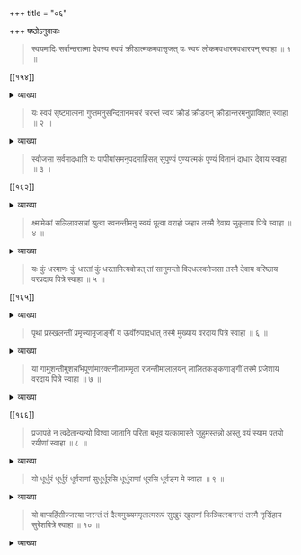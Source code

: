 +++
title = "०६"

+++
षष्ठोऽनुवाकः 

> स्वयमादिः सर्वान्तरात्मा देवस्य स्वयं क्रीडात्मकमवासृजत् 
यः स्वयं लोकमवधारमवधारयन् स्वाहा ॥ १ ॥ 
 
[[१५४]]

<details><summary>व्याख्या</summary>

अतः परं परब्रह्मणो नारायणस्य परत्वान्तर्यामित्वादिप्रतिपादनमुखेन अर्चावतारादिकं प्रतिपादयति – स्वयमादिः इत्यादिना । स्वयमित्यनेन "सदेव सोम्येदमग्र आसीत्", "एकमेवाद्वितीयम्" इति श्रुतेरभिन्ननिमित्तोपादानकारणभूतं "सत्यं ज्ञानमनन्तं ब्रह्म" इत्यादिभिः सत्यत्वज्ञानत्वानन्तत्वविशिष्टम् "आनन्दो ब्रह्म" इति निरतिशयानन्दस्वरूपं "नारायणपरं ब्रह्म" इत्यादिभिः परंब्रह्मपरन्तत्त्वपरंज्योतिः परमात्मादिशब्दवाच्यं नारायणमेवाह – स्वयमिति ॥ 

> नारस्त्विति सर्वपुंसां समूहः परिकीर्तितः ।  
गतिरालम्बनं तस्य तेन नारायणः स्मृतः ॥ 

इति ॥ 
अखिलजगत्कारणभूतो नारायण एवादिरित्युच्यते । यद्वा - 
आदिशब्देन परत्वम् । 
परत्वं नाम - 

> वैकुण्ठे तु परे लोके श्रिया सार्धं जगत्पतिः ।  
आस्ते विष्णुरचिन्त्यात्मा भक्तैर्भागवतैः सह ॥ 

परे लोके - 
अतः परं चतुर्थः स्यादित्यादि । 
श्रिया सार्धम् - 

> नित्यैवैषा जगन्माता विष्णोः श्रीरनपायिनी ।  
यथा सद्मगतो विष्णुस्तथैवेयं द्विजोत्तम ॥ 

जगत्पतिः — 

> पतिं विश्वस्यात्मेश्वरं शाश्वतं शिवमच्युतम् ।  
एक एव जगत्स्वामी शक्तिमानच्युतः प्रभुः ॥ 
> 
> [[१५६]] 
>
> तदंशाच्छक्तिमन्तोऽन्ये ब्रह्मेशानादयोऽमराः ।  
ब्रह्मादिदेवसङ्घेषु स एव पुरुषोत्तमः ॥  
स्त्रीप्रायमितरत्सर्वं जगद्ब्रह्मपुरस्सरम् ।  
विश्वव्यापकशीलत्वाद्विष्णुरित्यभिधीयते ॥ 

अचिन्त्यात्मा - 

> न यम्य[[??]] रूपं न बलप्रभावो न च स्वभावः परमस्य पुंसः ।  
विज्ञायते शर्वपितामहाद्यैस्तं वासुदेवं प्रणमाम्यचिन्त्यम् ॥

भक्तैः -

> भक्तैस्तद्भक्तवात्सल्यं तत्पूजास्वनुरञ्जनम् ।  
तत्कथाश्रवणे भक्तिः स्वरनेत्राङ्गविक्रिया ॥  
तदनुस्मरणं नित्यं तदन्यस्य च वर्जनम् ।  
नित्यं तदेकशेषत्वं यद्भुक्तेनोपजीवति ॥ 

इति ॥ 

भागवतैः - 

> उत्पत्तिञ्च विनाशञ्च भूतानामागतिं गतिम् ।  
वेत्ति विद्यामविद्यां च स वाच्यो भगवानिति ॥  
पञ्चशक्तिमयो विष्णुर्वासुदेवः सनातनः ।  
लोकस्थितिमिमां दीर्घां विशालामतिदुस्तराम् ।  
पश्यन्नास्ते हृषीकेशः परमे व्योम्नि भास्वति ॥ 

एवं परत्वमुपपादितम् । सर्वान्तरात्मा इत्यनेन "अन्तः प्रविष्टः शास्ता जनानां सर्वात्मा", "यस्यात्मा शरीरं यस्य पृथिवी शरीरम्" इत्याद्यन्तर्यामित्वं स्वयमादिः इत्युक्तत्वात् । दैविकमानुषभेदेन व्यूहो 
द्विविधः । 
 
[[१५६]]

> कथं त्वमर्चनीयोऽसि मूर्तयः कीदृशास्तु ते ।  
वैखानसाः कथं वा स्युः कथं वा पाञ्चरात्रिकाः ॥ 

श्रीभगवान् — 

> शृणु पाण्डव तत्सर्वमर्चनाश्रममात्मनः ।  
स्थण्डिले पद्मकं कृत्वा साष्टपत्रं सकर्णिकम् ॥  
अष्टाक्षरविधानेन अथवा द्वादशाक्षरैः ।  
वैदिकैरथवा मन्त्रैर्मनुनोक्तेन वा पुनः ॥  
स्थितं मामन्तरे तस्मिन्नर्चयित्वा समाहितः ।  
पुरुषं च ततस्सत्यमच्युतं च युधिष्ठिर ॥  
अनिरुद्धं च मां प्राहुर्वैखानसविदो जनाः ।  
अन्ये त्वेवं विजानन्ति मां राजन् पाञ्चरात्रिकाः ॥  
वासुदेवं च राजेन्द्र सङ्कर्षणमथापि च ।  
प्रद्युम्नं चानिरुद्धं च चतुर्मूर्ति प्रचक्षते ॥  
एताश्चान्याश्च राजेन्द्र संज्ञाभेदेन मूर्तयः ।  
विद्धि मेऽर्चान्तराण्येव मामेवं चार्चयेद्बुधः ॥ 

इति ॥ 
वैभवं त्ववताराणाम् — 

> मत्स्यः कूर्मो वराहश्च नारसिंहश्च वामनः ।  
रामो रामश्च रामश्च [[??]] बुद्धः कल्कीति ते दश ॥ 

इति ॥ देवशब्दप्रयोगसामर्थ्यात् व्यूहविभवे अभिप्रेते स्वयम् इत्यनेन "पञ्चधा पञ्चात्मा" इत्यादिश्रुत्यर्थोऽत्रानुसन्धेयः । पञ्चधेत्यनेन परव्यूहविभवान्तर्याम्यर्चावतार इति पञ्चधा प्रतिपादितासु, 

> व्याप्तिः कान्तिः प्रवेशोऽर्चा तत्क्रियासु निबन्धनाः ।  
परत्वेऽप्यधिकं विष्णोर्देवस्य परमात्मनः ॥ 
> 
> [[१५८]] 
>
> मुक्तोऽपि भोगभोग्यत्वात्परव्यूहात्मनो हरेः ।  
तत्कालसन्निकृष्टे च लक्ष्यत्वाद्विभवात्मनः ॥  
विशुद्धैर्यागसंसिद्धैश्चिन्त्यत्त्वादन्तरात्मनः ।  
अर्चात्मन्येव सर्वेषामधिकारो निरङ्कुशः ॥  
अर्चावतारविषये ममाप्युद्देशतस्तथा ।  
उक्ता गुणा न शक्यन्ते वक्तुं वर्षशतैरपि ॥  
एवं पञ्चप्रकारोऽहमात्मनां पततामधः ।  
पूर्वस्मादपि पूर्वस्माज्जायांश्चैवोत्तरोत्तरः ।  
सौलभ्यतो जगत्स्वामी सुलभो ह्युत्तरोत्तरः ॥ 

इति ॥ परत्वादौ सौलभ्याभावात् सर्वसुलभत्वादर्चावतारः । 

> शिलादारु च ताम्रं च रजतं काञ्चनं मणिः ।  
उक्तानि कौतुकार्थं तु षड् द्रव्याणि मनीषिभिः ॥ 

इति ॥ शैलजादिरूपेण विग्रहपरिग्रहादिकं भगवतः प्रतिपादयति इयं श्रुतिः - "क्रीडात्मकमवासृजत्" इति ॥ 
नृसिंहतापनीयोपनिषदि - 

> अथ कस्मादुच्यते वीरमिति यस्मात्स्वमहिम्ना सर्वान् लोकान् सर्वान् देवान् सर्वानात्मनः सर्वाणि भूतानि विरमति विरामयत्यजस्रं सृजति विसृजति वासयति यतो वीरः कर्मण्यः सुदक्षो युक्तग्रावा जायते देवकामः तस्मादुच्यते वीरमिति ॥ 

इत्यादि ॥ यतः भक्तसंरक्षणादिहेतुत्वेन वीरः - 

> यदि ह्यहं न वर्तेयं जातु कर्मण्यतन्द्रितः ।  
मम वर्त्मानुवर्तन्ते मनुष्याः पार्थ सर्वशः ॥  
उत्सीदेयुरिमे लोका न कुर्यां कर्म चेदहम् ।  
सङ्करस्य च कर्ता स्यामुपहन्यामिमाः प्रजाः ॥ 
  
[[१५८]]

इत्यादिभगवद्वचनानुरोधेन नित्यविभूतौ पादप्रक्षाळनादिकर्मकरणे योग्यताभावात्, विभूतौ पादप्रक्षाळनाचमनस्नानादिकर्मकरणायोग्यतात्वमिच्छन् सुदक्षां सुतरां स्वापकादीनां यथायोग्यं कामितफलप्रदानसमर्थः "युक्तग्रावा जायते देवकामः" देवतात्वमिच्छन् श्रीवैखानसादिशास्त्रोक्तशैलादिप्रतिमारूपे जायते । ग्रावाग्रहणं सुवर्णरजतादीनामप्युपलक्षणम् । 
किञ्च — 

> पिशङ्गरूपस्सुभरो वयोधाः श्रुष्टी वीरो जायते देवकामः । 

पिशङ्गरूपः सुवर्णवर्णः सुभरः सुखेन भर्तुं शक्यः वयोधाः वयसा गरुडेन ध्रियत इति वयोधाः वीरशब्देन पूर्वोक्तमन्त्रप्रतिपाद्य एवात्रापि प्रतिपाद्यते पिशङ्गरूप इत्यादि गुणशिष्टत्वेनोक्तत्वात् सालग्रामपरत्वेन वा ग्रावापरत्वेन वा वक्तुमयुक्तमित्यवगम्यते । 

भारते--

> सुरूपां प्रतिमां विष्णोः प्रसन्नवदनेक्षणाम् ।  
कृत्वात्मनः प्रीतिकरीं सुवर्णरजतादिभिः ॥  
तामर्चयेत्तां प्रणमेत्तां जपेत्तां विचिन्तयेत् ।  
विशत्यपास्तदोषस्तु तामेव ब्रह्मरूपिणीम् ॥ 

ग्रन्थान्तरे - 

> द्वीपवर्षविभागेषु तीर्थेष्वायतनेषु च ।  
मानुषाश्चात्मना चाहं ग्रामेग्रामे गृहेगृहे ॥  
पुंसिपुंसि संभवानि दारुलोहशिलामयः ।  
अहं पञ्चोपनिषदः परव्यूहादिषु स्थितः ॥  
आविर्भावेषु सर्वेषु स्वसङ्कल्पशरीरवान् ।  
आवेशांशावतारेषु पाञ्चभौतिकविग्रहः ॥ 
> 
> [[१६०]] 
>
दारुलोहशिलामृत्स्नाशरीरोर्चात्मकः स्मृतः ।  
चेतनाचेतनैर्देही परमात्मा भवाम्यहम् ॥  
अर्चात्मनावतीर्णं मां जानन्तो हि विमोहिताः ।  
कृत्वा दारुशिलावुद्धिं गच्छन्ति नरकायुतम् ॥  
स्वयम्भूनां विमानानामभितो योजनद्वयम् ।  
क्षेत्रे पापहरं प्रोक्तं मृतानामपवर्गदम् ॥  
योजनं दिव्यदेशानां सिद्धानामर्थमेव च ।  
मनुष्याणां विमानानामभितः क्रोशमुत्तमम् ।  
गृहमात्रं प्रशस्तं वा गृहार्चा यत्र विद्यते ॥ 

इति ॥ 
पुरुषसंहितायां नारदं प्रति सनत्कुमारः -- 

> पुरा नारायणो देवः कृपया परयान्वितः ।  
देवतिर्यङ्मनुष्यादीन् वीक्ष्य संसारमध्यगान् ॥  
एवं सञ्चिन्तयामास संस्मरन् वैभवं स्वकम् ।  
स्वतः प्रमाणवाक्यैश्च दुर्विज्ञानं वदन्ति माम् ॥  
अणोरणीयान्महतो महीयान्निर्गुणो गुणी ।  
दिग्देशकालावस्थाद्यैरसौ चाभेद्यवैभवः ॥  
प्रधीक्षयविहीनश्च सत्यकामो निरञ्जनः ।  
विनेन्द्रियेण सर्वज्ञो विना पादेन सर्वगः ॥  
अनासोऽनुभवन् गन्धं स्पृशन् सर्वमपाणिकः ।  
शृण्वन् श्रुतिं विना शब्दमजिह्वोऽपि लिहन् रसम् ॥  
साधनेन विना सर्वं साध्यं साधयतेऽन्वहम् ।  
तस्मात्सर्वप्रमाणेन सुदुर्ज्ञानतरो ह्यहम् ॥ 
>
> [[१६०]]
>
> मज्ज्ञानाभावगे मोक्षो न सिद्ध्यति कदाचन ।  
तस्मात्संसारचक्रेऽस्मिन् भ्राम्यन्ते च सुदुस्तरे ॥  
उद्धरेयमिमान् सर्वान् यातनाशतसङ्कुलान् ।  
इति सञ्चिन्त्य भगवान् स्वच्छन्दोपात्तविग्रहः ॥  
हित्वौपनिषदं वेषं प्रमाणानामगोचरम् ।  
सर्वेषां हर्षदं भक्त्या दृष्टमात्रेण मुक्तिदम् ॥  
सर्वकल्याणसम्पूर्णं गुणराशिसमाश्रयम् ।  
सहस्रमुखदृक्पादमाददे रूपमद्भुतम् ॥ 

इति ॥ 

> अतः स्वयं च भगवान् क्रीडात्मकमवासृजत् ।  
अवतारस्य सत्यत्वमजिहासन् स्वभावतः ॥  
शुद्धसत्त्वमयत्वं च स्वेच्छामात्रेण दासता ।  
धर्मज्ञोऽसौ समूहश्च साधुसंरक्षणार्थता ।  
इति जन्मरहस्यं यो वेत्ति नास्य पुनर्भवः ॥ 

इति ॥

पाद्मे -

> उद्धृतायां स मेदिन्यां पूर्णं तद्भूनभोन्तरे ।  
जलं तत्कृतमर्यादं व्यवच्छिन्नमभूत्तव ॥  
संस्थाप्य पृथिवीमित्थं तदुर्व्याधारसिद्धये ।  
दिग्गजानहिराजं च कमठं च न्यवेशयत् ॥  
तेषामपि च सर्वेषामाधारत्वेन सादरम् ।  
अव्यक्तरूपां स्वां शक्तिं युयुजे च दयापरः ॥ 

इति ॥ 
यः परमात्मा स्वयं लोकं भूरादिसर्वलोकान् अवधारम् अधस्ताद्धृतम् ।

[[१६१]]

> ऐरावतः पुण्डरीको वामनः कुमुदोऽञ्जनः ।  
पुष्पदन्तः सार्वभौमः सुप्रतीकश्च दिग्गजाः ॥ 

इति शेषदिग्गजादिभिर्धृतं दिग्गजादीनामाधारत्वेन अधस्तात् धारयन् कूर्मरूपेणेत्यर्थः ॥ १ ॥

</details>

> यः स्वयं सृष्टमात्मना गुप्तमनुसन्दितानमचरं चरन्तं स्वयं क्रीडं क्रीडयन् क्रीडान्तरमनुप्राविशत् स्वाहा ॥ २ ॥ 

<details><summary>व्याख्या</summary>

यः परमात्मा स्वयं सृष्टं स्वेन सृष्टम् आत्मना स्वेनैव गुप्तं रक्षितम् अनुसन्दितानं साकल्येन जीवस्य चात्मनः फलितम् अचरं स्वातन्त्र्येण गतिरहितं चरन्तं जीवं यद्वा स्थावरजङ्गमात्मकं तं प्रत्यात्मानं 

> अप्रमेयोऽनियोज्यश्च यत्र कामागमो वशी ।   
मोदते भगवान् भूतैर्बालः क्रीडनकैरिव ॥ 

इति ॥ स्वतन्त्रत्वात्प्रतिमाप्रायेण क्रीडं क्रीडयन् अन्योन्यं क्रीडयन् स्वयं क्रीडान्तरं वारोहादिरुक्तम् अनु साकल्येन प्राविशत् । यद्वा कूर्मविषयत्वेन स्वसृष्टमन्दरपर्वतं समुद्रमथनेन मन्थरस्योपरि चरन्तं गतिं कुर्वन्तं स्वयं क्रीडयन् तथारणेन क्रीडयन् क्रीडान्तरममृतप्रदानार्थं स्त्रीवेषधारणादिकं साकल्येन प्राविशत् । 

> देवतिर्यङ्मनुष्याख्यचेष्टामत्ति स्वलीलया ।  
जगतामुपकाराय मनःकर्मनिमित्तजः ॥  
समस्तकल्याणगुणात्मकोऽसौ स्वशक्तिलेशाद्धृतभूतसर्गः ।  
इच्छागृहीताभिमतोरुदेहः सनाथिताशेषजगद्धितोऽसौ ॥ 

इति तस्मै ॥ २ ॥ 

</details>

> स्वौजसा सर्वमादधाति यः पापीयांसमनुपदमाहिंसत् सुपुण्यं पुण्यात्मकं पुण्यं वितानं दाधार देवाय स्वाहा ॥ ३ । 
 
[[१६२]]

<details><summary>व्याख्या</summary>

यः परमात्मा स्वौजसा परबलाहरणशक्त्या सर्वं जगत् आदधाति स्थापयति यः परमात्मा बलभद्ररूपी पापीयांसं प्रलम्बासुरम् अनुपदं लीलाकाले गृहीत्वा गच्छन्तं पदमनुसृत्य आहिंसत् हिंसितवान् ।

श्रीवैखानसे - 

> योगनिद्रे ममादेशात् पातालतलसंश्रयान् ।  
एकैकशश्च षड्गर्भान् देवकीजठरे नय ॥  
हतेषु तेषु कंसेन शेषाख्यांशस्ततो मम ।  
अंशांशेनोदरात्तस्याः सप्तमः स भविष्यति ॥  
गोकुले वसुदेवस्य तथान्या रोहिणी तथा ।  
तस्य सम्भूतिसमये स विनेयस्त्वयोदरम् ॥ 

इति । 
सुपुण्यं सुतरां पुण्यस्वरूपं पुण्यात्मकं पुण्यशब्दवाच्यानामन्तर्यामिणं पुण्यं वितानं वितानरूपत्वेन दाधार शेषरूपेण कृष्णं दाधार सङ्कर्षणमूर्तित्वेन क्रीडमानस्तस्मै । यद्वा पापीयांसं सर्वयज्ञविनाशकं हिरण्याक्षपदमनुसृत्य अहिंसत् हिंसितवान् सुपुण्यं पुण्यात्मकं यज्ञ “यज्ञो वै विष्णुः" इति पुण्यं वितानं दाधार त्रयीसंवरणं यत इति वेदमूलत्वात् आच्छादकं दाधार स्थापितवान् । 

भृगुः -

> हिरण्याक्षोऽपि दैत्येन्द्रो बलवान् बलिनां वरः ।  
परेण गर्वाद्दुर्बुद्धिर्यज्ञविद्वेषकोऽभवत् ॥  
तद्यथाकृतवान्विष्णुर्नरसूकरमूर्तिमान् ।  
हत्वा स दैत्यं सबलं पश्चाद्यज्ञोनुवर्तयन् ॥ 

यज्ञवराहरूपिणौ इत्यर्थः । 

[[१६३]]

किञ्च - 

> आद्ये कलियुगे प्राप्ते सोमकेन हृता त्रयी ।

इत्यारभ्य । 

> अथ मत्स्याकृतिः श्रीशः प्रविश्याम्बुधिमध्यगम् ।  
निर्मथ्य सोमकं वेदानदात् कञ्जनयोनये ॥  
तादृशं पुण्डरीकाक्षं स्तोत्रैः सन्तोष्य पद्मभूः ।  
उवाच वचनं प्रेम्णा दण्डवत्प्रणिपत्य च ॥  
तान्त्रिकेण पुरा प्रोक्तं मार्गेण भवदर्चनम् ।  
न प्रसिद्ध्यति चास्माकं मनः कमललोचन ॥  
वैदिकेन त्वदर्चा वै यथापूर्वं वदाच्युत ।  
इत्युक्तो भगवान् देवः शास्त्रं श्रुतिपथागतम् ॥  
सहस्रकोटिभिः श्लोकैः सङ्ख्यातं बहुविस्तरम् ।  
सूत्रे मूलमनाद्यन्तं कल्पे कल्पे समाश्रितम् ॥  
उवाच जगतां प्रीत्यै यज्ञानां पूरणाय च ।  
मूलं सर्वागमानां च पुराणानां तथैव च ॥  
स्मृतीनां सर्वसूत्राणां प्रत्यङ्गोपाङ्गशोभनम् ।  
श्रुत्युक्तं तदिदं शास्त्रं वैखानसमहार्णवम् ॥  
इत्युक्त्वा भगवानाद्यस्तत्रैवान्तरधीयत ।  
ततः परं चतुर्वक्त्रो जटाकाषायदण्डभृत् ॥  
नैमिशारण्यमासाद्य मुनिबृन्दनिषेवितम् ।  
तपस्तप्त्वा चिरं कालं ध्यायंस्तेजस्तु वैष्णवम् ॥  
पश्चादपश्यद्विष्णूक्तमागमं विस्तरं तथा ।  
सश्रौतं च स्वमात्रं च वेदमन्त्रैरभिष्टुतम् ॥
>
> [[१६४]]
> 
> सङ्क्षिप्य सारमादाय शाणोल्लिखितरत्नवत् ।  
धातुर्विखनसा नाम्ना मरीच्यादीन् सुतान् मुनीन् ॥  
अबोधयदिदं शास्त्रं सार्धकोटिप्रमाणतः ।  
मुनिभिस्तस्य सङ्क्षिप्तं चतुर्लक्षप्रमाणतः ॥  
कल्पेकल्पे महाविष्णोरुद्भूतं पूर्वतस्सदा ।  
तस्माद्वैदिकमाचारं यः कर्तुं भुवि वाञ्छति ।  
तस्येदं शास्त्रमित्युक्तं नेतरेषामितीरितम् ॥ 

इति ॥ देवशब्दसामर्थ्यान्मत्स्यादिरूपेण क्रीडते तुभ्यम् ॥ ३ ॥

</details>

> क्ष्मामेकां सलिलावसन्नां श्रुत्वा स्वनन्तीमनु स्वयं भूत्वा वराहो जहार तस्मै देवाय सुकृताय पित्रे स्वाहा ॥ ४ ॥

<details><summary>व्याख्या</summary>

क्ष्मां भूमिम् एकां सलिलावसन्नां प्रळयजलाक्रान्तां स्वनन्तीं क्रोशन्तीं श्रुत्वा अनु पश्चात् स्वयं वराहो भूत्वा जहार उद्धृतवान् देवाय द्योतमानाय सुकृताय सुकृतं कृतवते पित्रे रक्षकाय ।

शान्तिपर्वणि - 

> आदौ महार्णवे घोरे भाराक्रान्तामिमां पुनः ।  
तदा बलादहं पृथ्वीं सर्वभूतहिताय वै ॥  
सत्त्वैराक्रान्तसर्वाङ्गां नष्टां सागरमेखलाम् ।  
आगमिष्यामि संस्थातुं वाराहं रूपमास्थितः ॥ 

इति तस्मै ॥ ४ ॥

</details>

> यः कुं धरमाणः कुं धरतां कुं धरतामित्यवोचत् तां सानुमन्तो विदधत्स्वतेजसा तस्मै देवाय वरिष्ठाय वरप्रदाय पित्रे स्वाहा ॥ ५ ॥ 
 
[[१६५]] 

<details><summary>व्याख्या</summary>

यः परमात्मा कुं भूमिं धरमाणः आधारकूर्मादिरूपेण धारयमाणः कुं धरां धरतां गोवर्धनपर्वतभङ्गभयभीतानां भयनिवारणार्थं वर्षादिभयनिवारणार्थं च गोपान् प्रति कुं धरतां पर्वतानां सानुषु वसन्त्वित्यध्याहारः अवोचत् इत्युक्तवान् औचित्यवशात् समीचीनार्थश्चकारनियमाच्च तां भूमिं सानुमन्तः पर्वताश्च गोपानां रक्षणार्थं स्वतेजसा - "सहकार्यनपेक्षं यत्तत्तेजः समुदाहृतम्" ॥ इति ॥ 

> विदधत् भृतवान् वरिष्टाय श्रेष्ठाय वरप्रदाय पित्रे रक्षकाय तस्मै तुभ्यम् ॥ ५ ॥

</details>

> पृथां प्रस्खलन्तीं प्रमृज्यामृजाङ्गीं य ऊर्वोरुपादधात् तस्मै मुख्याय वरदाय पित्रे स्वाहा ॥ ६ ॥

<details><summary>व्याख्या</summary>

पृथां भूमिं प्रस्खलन्तीं जलमज्जनायासेन प्रकर्षेण स्खलन्तीं यथास्थाने स्थातुमसमर्थाम् अमृजाङ्गीं पङ्कादिभिर्लिप्तशरीरां प्रसृज्य शुद्धिं कृत्वा ऊर्वोरुपादधात् ऊरुमध्ये स्थापितवान् तस्मै मुख्याय वरदाय पित्रे ॥ ६ ॥

</details>

> यां गामुशन्तीमुशन्नभिपूर्णामारक्तनीलाममृतां रजन्तीमालालयन् लालितकङ्कणाङ्गीं तस्मै प्रजेशाय वरदाय पित्रे स्वाहा ॥ ७ ॥ 

<details><summary>व्याख्या</summary>

यां गां भूमिम् उशन्तीम् आक्रोशन्तीं भूतभूभारपीडया क्रोशन्तीं वराहरूपेणावतीर्य उशन् शब्दं कुर्वन् अभिपूर्णो स्थावरजङ्गमादिभिः समृद्धाम् आरक्तनीलां रक्तनीलवर्णाम् अमृतां जलेनार्द्रां रजन्तीं रजसाभिप्लुतां लालितकङ्कणाङ्गीं जवोद्धरणवेळायां लालितानि जलकणानि यद्वा कङ्कणानि यस्याः सा लालितकङ्कणाङ्गी तां भूमिम् आलालयन् यः परमात्मा तिष्ठति प्रजानामीशाय प्रजेशाय वरदाय पित्रे तस्मै ॥ ७ ॥ 

</details>

[[१६६]]
 
> प्रजापते न त्वदेतान्यन्यो विश्वा जातानि परिता बभूव यत्कामास्ते जुहुमस्तन्नो अस्तु वयं स्याम पतयो रयीणां स्वाहा ॥ ८ ॥ 

<details><summary>व्याख्या</summary>

प्रजानां प्रतिः प्रजापतिः हे प्रजापते शब्दवाच्यपरमात्मन् त्वदन्यः विश्वा जातानि विश्वस्मिन् जातानि परिता पालयिता रक्षकः स्रष्टा वा न बभूव यत्कामास्ते जुहुमस्तन्नो अस्तु वयं स्याम पतयो रयीणां पतये स्याम तुभ्यम् ॥ ८ ॥ 

</details>

> यो धूर्धुरं धूर्धुरं धूर्वराणां सुधूर्धूरसि धूर्धुराणां धूरसि धूर्वङ्ग मे स्वाहा ॥ ९ ॥

<details><summary>व्याख्या</summary>

यः परमात्मा धूर्धुरं भारस्यापि भारभूतः धूर्वराणां भारवहने पुष्टानां धूधुरं भाररूपं सुधूर्धूरसि धूर्धुराणां धूरसि भारभूतोऽसि तुभ्यम् ॥ ९ ॥

</details>

> यो वाप्यहिंसीज्जरया जरन्तं तं दैत्यमुख्यममृतात्मरूपं सुखुरं खुराणां किञ्चित्स्वनन्तं तस्मै नृसिंहाय सुरेशपित्रे 
स्वाहा ॥ १० ॥

<details><summary>व्याख्या</summary>

यः परमात्मा नृसिंहरूपी जरया जरन्तं जीर्णतारहितं दैत्यमुख्यं प्रथमम् अमृतात्मरूपं वरप्रदानेन देवमनुष्यादिभिः दिवारात्रौ च मरणरहितं 
भृगुः - 

> हिरण्यकशिपुर्नाम दैत्यराट् स प्रभुर्भवेत् ।  
वरेण गर्वी दैत्येन्द्रो हिरण्यकशिपुस्तथा ॥  
देवैर्वा मानुषैर्वापि मृगैर्जीवैरजीवकैः ।  
दिवारात्रौ तथा चैवं वयो नैवं ममेति च ॥  
एवं वरेण गर्वन्तं दैत्यं देवविरोधिनम् ।  
वधं कर्तुं कृतोद्योगश्चिन्तयित्वा हरिः प्रभुः ॥ 
>
> [[१६७]] 
>
> नरसिंहवपुः कृत्वा दिवारात्रौ व्यपोह्य च ।  
सन्ध्यायां तु वधं कुर्यात् स्वीयाङ्के तु नखाङ्कुरैः ॥  
बाह्यमभ्यन्तरं भित्त्वा जीवाजीवैर्नखैः शुभैः ।  
एवं दैत्यवधं कृत्वा देवदेवो जगत्पतिः ॥ 

इति ॥ 
सुखरं खुराणां नृसिंहनखापेक्षया सुकुमारनखं किञ्चित्स्वनन्तं वज्राधिकनखाग्रैः हिंसितत्वात् सन्धितुमशक्याद्वा प्रभुत्वाद्वा किञ्चित्स्वनन्तमहिंसीत् हिंसितवान् तस्मै नृसिंहाय नरसिंहरूपिणे सुरेशो ब्रह्मा रुद्रः तस्य पित्रे रक्षकाय तस्मै ॥ १० ॥ 

इति षष्ठोऽनुवाकः 

</details>
